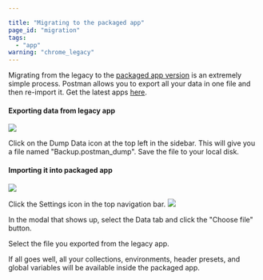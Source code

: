 ```yaml
---

title: "Migrating to the packaged app"
page_id: "migration"
tags: 
  - "app"
warning: "chrome_legacy"
---
```


Migrating from the legacy to the [packaged app version](https://www.getpostman.com/downloads/) is an extremely simple process.
Postman allows you to export all your data in one file and then re-import it. Get the latest apps [here](https://www.getpostman.com/downloads/).

#### Exporting data from legacy app
![](https://www.getpostman.com/img/v1/docs/source/mig-1.png)

Click on the Dump Data icon at the top left in the sidebar. This will give you a file named "Backup.postman\_dump". Save the file to your local disk.

#### Importing it into packaged app
![](https://www.getpostman.com/img/v1/docs/source/mig-3.png)

Click the Settings icon in the top navigation bar.
![](https://www.getpostman.com/img/v1/docs/source/mig-2.png)

In the modal that shows up, select the Data tab and click the "Choose file" button.

Select the file you exported from the legacy app.

If all goes well, all your collections, environments, header presets, and global variables will be available
inside the packaged app.
